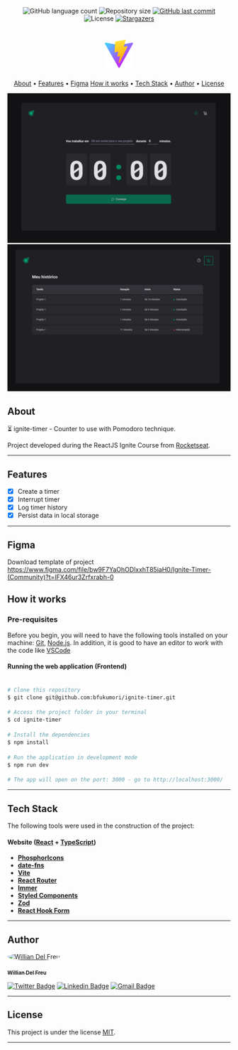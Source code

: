 <p align="center">
  <img alt="GitHub language count" src="https://img.shields.io/github/languages/count/williandf/ignite-timer?color=%2304D361">

  <img alt="Repository size" src="https://img.shields.io/github/repo-size/williandf/ignite-timer">
 
  <a href="https://github.com/williandf/ignite-timer/commits/master">
    <img alt="GitHub last commit" src="https://img.shields.io/github/last-commit/williandf/ignite-timer">
  </a>
    
   <img alt="License" src="https://img.shields.io/badge/license-MIT-brightgreen">
   <a href="https://github.com/williandf/ignite-timer/stargazers">
    <img alt="Stargazers" src="https://img.shields.io/github/stars/williandf/ignite-timer?style=social">
  </a>
</p>

<h1 align="center">
    <img alt="ignite-timer" title="#ignite-timer" src="./.github/logo.svg" />
</h1>

<p align="center">
  <a href="#about">About</a> •
  <a href="#features">Features</a> •
  <a href="#figma">Figma</a>
  <a href="#how-it-works">How it works</a> • 
  <a href="#tech-stack">Tech Stack</a> • 
  <a href="#author">Author</a> • 
  <a href="#user-content-license">License</a>
</p>

<div align="center"> 
	<img alt="ignite-timer" title="#ignite-timer" src="./.github/banner-1.PNG" />
</div>

<div align="center"> 
	<img alt="ignite-timer" title="#ignite-timer" src="./.github/banner-2.PNG" />
</div>

## About

⏳ ignite-timer - Counter to use with Pomodoro technique.

Project developed during the ReactJS Ignite Course from [Rocketseat](https://www.rocketseat.com.br/ignite).

---

## Features

- [x] Create a timer
- [x] Interrupt timer
- [x] Log timer history
- [x] Persist data in local storage

---

## Figma
Download template of project
https://www.figma.com/file/bw9F7YaOhODlxxhT85iaH0/Ignite-Timer-(Community)?t=lFX46ur3Zrfxrabh-0

## How it works

### Pre-requisites

Before you begin, you will need to have the following tools installed on your machine:
[Git](https://git-scm.com), [Node.js](https://nodejs.org/en/).
In addition, it is good to have an editor to work with the code like [VSCode](https://code.visualstudio.com/)

#### Running the web application (Frontend)

```bash

# Clone this repository
$ git clone git@github.com:bfukumori/ignite-timer.git

# Access the project folder in your terminal
$ cd ignite-timer

# Install the dependencies
$ npm install

# Run the application in development mode
$ npm run dev

# The app will open on the port: 3000 - go to http://localhost:3000/

```

---

## Tech Stack

The following tools were used in the construction of the project:

#### **Website**  ([React](https://reactjs.org/)  +  [TypeScript](https://www.typescriptlang.org/))

- **[PhosphorIcons](https://phosphoricons.com/)**
- **[date-fns](https://date-fns.org/)**
- **[Vite](https://vitejs.dev/)**
- **[React Router](https://v5.reactrouter.com/web/guides/quick-start)**
- **[Immer](https://immerjs.github.io/immer/)**
- **[Styled Components](https://styled-components.com/)**
- **[Zod](https://zod.dev/)**
- **[React Hook Form](https://react-hook-form.com/)**

---
## Author

<a href="https://www.facebook.com/wdelfreu/">
 <img style="border-radius: 50%;" src="https://avatars.githubusercontent.com/u/54725745?v=4" width="100px;" alt="Willian Del Freu"/>
 <br />
  
 <sub><b>Willian Del Freu</b></sub></a> <a href="https://www.facebook.com/wdelfreu/" title="facebook"></a>
 <br />

[![Twitter Badge](https://img.shields.io/badge/-Twitter-1ca0f1?style=flat-square&labelColor=1ca0f1&logo=twitter&logoColor=white&link=https://twitter.com/williantoico)](https://twitter.com/williantoico) [![Linkedin Badge](https://img.shields.io/badge/-Linkedin-blue?style=flat-square&logo=Linkedin&logoColor=white&link=https://www.linkedin.com/in/williandelfreu/)](https://www.linkedin.com/in/williandelfreu/) 
[![Gmail Badge](https://img.shields.io/badge/-Gmail-c14438?style=flat-square&logo=Gmail&logoColor=white&link=mailto:wdelfreu@gmail.com)](mailto:wdelfreu@gmail.com)

---

## License

This project is under the license [MIT](./LICENSE).

---